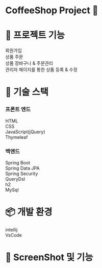 

<h1> CoffeeShop Project 🚀 <h2>

<h1> 📖 프로젝트 기능 </h2>
  회원가입<br>
  상품 주문<br>   
  상품 장바구니 & 주문관리 <br>  
  관리자 페이지를 통한 상품 등록 & 수정   

  
  <h1> 📕 기술 스택 </h1>
  
  <h3> 프론트 엔드 </h3>
  HTML<br>
  CSS<br>
  JavaScript(jQuery)<br>
  Thymeleaf
  <h3> 백앤드 </h3>
  Spring Boot<br>
  Spring Data JPA<br>
  Spring Security<br>
  QueryDsl<br>
  h2<br>
  MySql
  
  <h1> 📦 개발 환경 </h2>
  
  intellij<br>
  VsCode
  
  <h1>📸 ScreenShot 및 기능 </h2>
  
  

  

